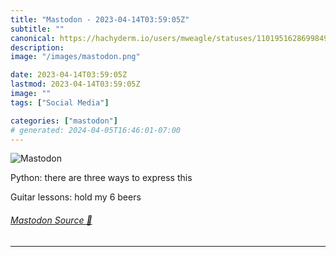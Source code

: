 ```yaml
---
title: "Mastodon - 2023-04-14T03:59:05Z"
subtitle: ""
canonical: https://hachyderm.io/users/mweagle/statuses/110195162869984916
description:
image: "/images/mastodon.png"

date: 2023-04-14T03:59:05Z
lastmod: 2023-04-14T03:59:05Z
image: ""
tags: ["Social Media"]

categories: ["mastodon"]
# generated: 2024-04-05T16:46:01-07:00
---
```

![Mastodon](/images/mastodon.png)

<p>Python: there are three ways to express this</p><p>Guitar lessons: hold my 6 beers</p>


###### [Mastodon Source 🐘](https://hachyderm.io/@mweagle/110195162869984916)

___
